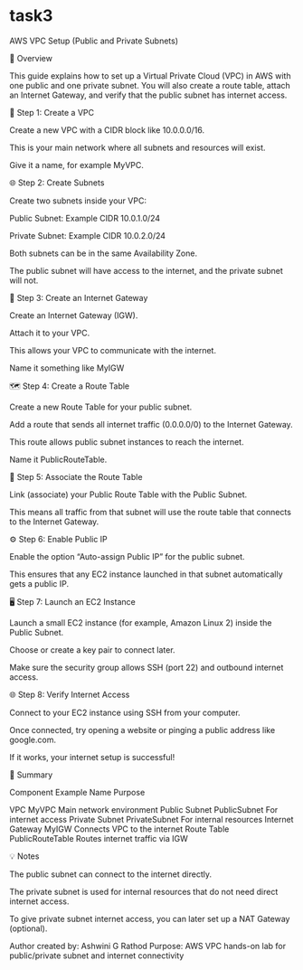 # task3
AWS VPC Setup (Public and Private Subnets)

📘 Overview

This guide explains how to set up a Virtual Private Cloud (VPC) in AWS with one public and one private subnet.
You will also create a route table, attach an Internet Gateway, and verify that the public subnet has internet access.



🧱 Step 1: Create a VPC

Create a new VPC with a CIDR block like 10.0.0.0/16.

This is your main network where all subnets and resources will exist.

Give it a name, for example MyVPC.



🌐 Step 2: Create Subnets

Create two subnets inside your VPC:

Public Subnet: Example CIDR 10.0.1.0/24

Private Subnet: Example CIDR 10.0.2.0/24


Both subnets can be in the same Availability Zone.

The public subnet will have access to the internet, and the private subnet will not.




🌉 Step 3: Create an Internet Gateway

Create an Internet Gateway (IGW).

Attach it to your VPC.

This allows your VPC to communicate with the internet.

Name it something like MyIGW




🗺️ Step 4: Create a Route Table

Create a new Route Table for your public subnet.

Add a route that sends all internet traffic (0.0.0.0/0) to the Internet Gateway.

This route allows public subnet instances to reach the internet.

Name it PublicRouteTable.




🔗 Step 5: Associate the Route Table

Link (associate) your Public Route Table with the Public Subnet.

This means all traffic from that subnet will use the route table that connects to the Internet Gateway.




⚙️ Step 6: Enable Public IP

Enable the option “Auto-assign Public IP” for the public subnet.

This ensures that any EC2 instance launched in that subnet automatically gets a public IP.




🖥️ Step 7: Launch an EC2 Instance

Launch a small EC2 instance (for example, Amazon Linux 2) inside the Public Subnet.

Choose or create a key pair to connect later.

Make sure the security group allows SSH (port 22) and outbound internet access.




🌐 Step 8: Verify Internet Access

Connect to your EC2 instance using SSH from your computer.

Once connected, try opening a website or pinging a public address like google.com.

If it works, your internet setup is successful!




🧾 Summary

Component	Example Name	Purpose

VPC	MyVPC	Main network environment
Public Subnet	PublicSubnet	For internet access
Private Subnet	PrivateSubnet	For internal resources
Internet Gateway	MyIGW	Connects VPC to the internet
Route Table	PublicRouteTable	Routes internet traffic via IGW




💡 Notes

The public subnet can connect to the internet directly.

The private subnet is used for internal resources that do not need direct internet access.

To give private subnet internet access, you can later set up a NAT Gateway (optional).




Author
created by: Ashwini G Rathod
Purpose: AWS VPC hands-on lab for public/private subnet and internet connectivity
